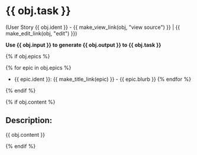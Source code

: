 # {{ obj.task }}
(User Story {{ obj.ident }} - {{ make_view_link(obj, "view source") }} | {{ make_edit_link(obj, "edit") }})

**Use {{ obj.input }} to generate {{ obj.output }} to {{ obj.task }}**

{% if obj.epics %}

{% for epic in obj.epics %}
* {{ epic.ident }}: {{ make_title_link(epic) }} - {{ epic.blurb }}
{% endfor %}

{% endif %}


{% if obj.content %}
## Description:

{{ obj.content }}

{% endif %}
